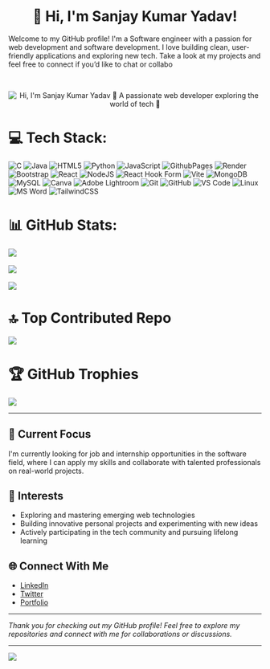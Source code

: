 <h1 align="center">👋 Hi, I'm Sanjay Kumar Yadav!</h1>


Welcome to my GitHub profile! I'm a Software engineer with a passion for web development and software development. I love building clean, user-friendly applications and exploring new tech. Take a look at my projects and feel free to connect if you’d like to chat or collabo

<br/>


<p align="center">
  <img src="https://media.giphy.com/media/8JpNFj3sM6R0g/giphy.gif" alt="Hi, I'm Sanjay Kumar Yadav 👋 A passionate web developer exploring the world of tech 🚀" />
</p>


# 💻 Tech Stack:
![C](https://img.shields.io/badge/c-%2300599C.svg?style=for-the-badge&logo=c&logoColor=white) 
![Java](https://img.shields.io/badge/java-%23ED8B00.svg?style=for-the-badge&logo=openjdk&logoColor=white) 
![HTML5](https://img.shields.io/badge/html5-%23E34F26.svg?style=for-the-badge&logo=html5&logoColor=white) 
![Python](https://img.shields.io/badge/python-3670A0?style=for-the-badge&logo=python&logoColor=ffdd54) 
![JavaScript](https://img.shields.io/badge/javascript-%23323330.svg?style=for-the-badge&logo=javascript&logoColor=%23F7DF1E) 
![GithubPages](https://img.shields.io/badge/github%20pages-121013?style=for-the-badge&logo=github&logoColor=white) 
![Render](https://img.shields.io/badge/Render-%46E3B7.svg?style=for-the-badge&logo=render&logoColor=white) 
![Bootstrap](https://img.shields.io/badge/bootstrap-%238511FA.svg?style=for-the-badge&logo=bootstrap&logoColor=white) 
![React](https://img.shields.io/badge/react-%2320232a.svg?style=for-the-badge&logo=react&logoColor=%2361DAFB) 
![NodeJS](https://img.shields.io/badge/node.js-6DA55F?style=for-the-badge&logo=node.js&logoColor=white) 
![React Hook Form](https://img.shields.io/badge/React%20Hook%20Form-%23EC5990.svg?style=for-the-badge&logo=reacthookform&logoColor=white) 
![Vite](https://img.shields.io/badge/vite-%23646CFF.svg?style=for-the-badge&logo=vite&logoColor=white) 
![MongoDB](https://img.shields.io/badge/MongoDB-%234ea94b.svg?style=for-the-badge&logo=mongodb&logoColor=white) 
![MySQL](https://img.shields.io/badge/mysql-4479A1.svg?style=for-the-badge&logo=mysql&logoColor=white) 
![Canva](https://img.shields.io/badge/Canva-%2300C4CC.svg?style=for-the-badge&logo=Canva&logoColor=white) 
![Adobe Lightroom](https://img.shields.io/badge/Adobe%20Lightroom-31A8FF.svg?style=for-the-badge&logo=Adobe%20Lightroom&logoColor=white) 
![Git](https://img.shields.io/badge/git-%23F05033.svg?style=for-the-badge&logo=git&logoColor=white) 
![GitHub](https://img.shields.io/badge/github-%23121011.svg?style=for-the-badge&logo=github&logoColor=white) 
![VS Code](https://img.shields.io/badge/VS%20Code-007ACC?style=for-the-badge&logo=visual-studio-code&logoColor=white) 
![Linux](https://img.shields.io/badge/linux-%23FCC624.svg?style=for-the-badge&logo=linux&logoColor=black) 
![MS Word](https://img.shields.io/badge/Microsoft%20Word-2B579A?style=for-the-badge&logo=microsoft-word&logoColor=white) 
![TailwindCSS](https://img.shields.io/badge/TailwindCSS-38B2AC?style=for-the-badge&logo=tailwind-css&logoColor=white)

# 📊 GitHub Stats:
![](https://github-readme-stats.vercel.app/api?username=Sanjaykryadav&theme=dark&hide_border=false&include_all_commits=false&count_private=false)<br/><br/>
![](https://github-readme-streak-stats.herokuapp.com/?user=Sanjaykryadav&theme=dark&hide_border=false)<br/><br/>
![](https://github-readme-stats.vercel.app/api/top-langs/?username=Sanjaykryadav&theme=dark&hide_border=false&include_all_commits=false&count_private=false&layout=compact)<br/>
# 🔝 Top Contributed Repo
![](https://github-contributor-stats.vercel.app/api?username=Sanjaykryadav&limit=5&theme=dark&combine_all_yearly_contributions=true)<br/>

# 🏆 GitHub Trophies
![](https://github-profile-trophy.vercel.app/?username=Sanjaykryadav&theme=radical&no-frame=false&no-bg=true&margin-w=4)


---

## 🌟 Current Focus

I'm currently looking for job and internship opportunities in the software field, where I can apply my skills and collaborate with talented professionals on real-world projects.

## 🎯 Interests

- Exploring and mastering emerging web technologies
- Building innovative personal projects and experimenting with new ideas
- Actively participating in the tech community and pursuing lifelong learning

## 🌐 Connect With Me

- [LinkedIn](https://www.linkedin.com/in/sanjay-kumar-yadav-4a3a31261/)
- [Twitter](https://twitter.com/sanjaykryadav)
- [Portfolio](https://sanjaykryadav.github.io/Portfolio/#portfolio)

---

*Thank you for checking out my GitHub profile! Feel free to explore my repositories and connect with me for collaborations or discussions.*

---
[![](https://visitcount.itsvg.in/api?id=Sanjaykryadav&icon=0&color=0)](https://visitcount.itsvg.in)

<!-- Proudly created with GPRM ( https://gprm.itsvg.in ) -->
